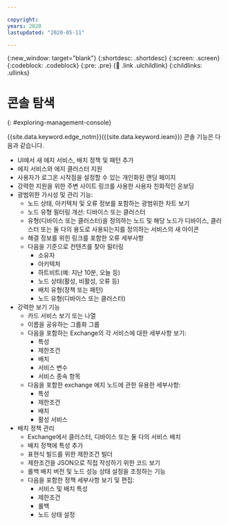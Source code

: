 ```yaml
---

copyright:
years: 2020
lastupdated: "2020-05-11"

---
```


{:new_window: target="blank"}
{:shortdesc: .shortdesc}
{:screen: .screen}
{:codeblock: .codeblock}
{:pre: .pre}
{:child: .link .ulchildlink}
{:childlinks: .ullinks}

# 콘솔 탐색
{: #exploring-management-console}

{{site.data.keyword.edge_notm}}({{site.data.keyword.ieam}}) 콘솔 기능은 다음과 같습니다.

* UI에서 새 에지 서비스, 배치 정책 및 패턴 추가
* 에지 서비스와 에지 클러스터 지원
* 사용자가 로그온 시작점을 설정할 수 있는 개인화된 랜딩 페이지
* 강력한 지원을 위한 주변 사이트 링크를 사용한 사용자 친화적인 온보딩
* 광범위한 가시성 및 관리 기능:
  * 노드 상태, 아키텍처 및 오류 정보를 포함하는 광범위한 차트 보기
  * 노드 유형 필터링 개선: 디바이스 또는 클러스터
  * 유형(디바이스 또는 클러스터)을 정의하는 노드 및 해당 노드가 디바이스, 클러스터 또는 둘 다의 용도로
사용되는지를 정의하는 서비스의 새 아이콘
  * 해결 정보를 위힌 링크를 포함한 오류 세부사항
  * 다음을 기준으로 컨텐츠를 찾아 필터링 
    * 소유자
    * 아키텍처 
    * 하트비트(예: 지난 10분, 오늘 등)
    * 노드 상태(활성, 비활성, 오류 등)
    * 배치 유형(정책 또는 패턴)
    * 노드 유형(디바이스 또는 클러스터)
* 강력한 보기 기능
  * 카드 서비스 보기 또는 나열
  * 이름을 공유하는 그룹화 그룹
  * 다음을 포함하는 Exchange의 각 서비스에 대한 세부사항 보기: 
    * 특성
    * 제한조건
    * 배치
    * 서비스 변수
    * 서비스 종속 항목
  * 다음을 포함한 exchange 에지 노드에 관한 유용한 세부사항:
    * 특성
    * 제한조건 
    * 배치
    * 활성 서비스  
* 배치 정책 관리
  * Exchange에서 클러스터, 디바이스 또는 둘 다의 서비스 배치
  * 배치 정책에 특성 추가
  * 표현식 빌드를 위한 제한조건 빌더 
  * 제한조건을 JSON으로 직접 작성하기 위한 코드 보기
  * 롤백 배치 버전 및 노드 성능 상태 설정을 조정하는 기능
  * 다음을 포함한 정책 세부사항 보기 및 편집:
    * 서비스 및 배치 특성
    * 제한조건
    * 롤백
    * 노드 상태 설정
